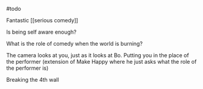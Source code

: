 #todo

Fantastic [[serious comedy]]

Is being self aware enough?

What is the role of comedy when the world is burning?

The camera looks at you, just as it looks at Bo. Putting you in the place of the performer (extension of Make Happy where he just asks what the role of the performer is)

Breaking the 4th wall
